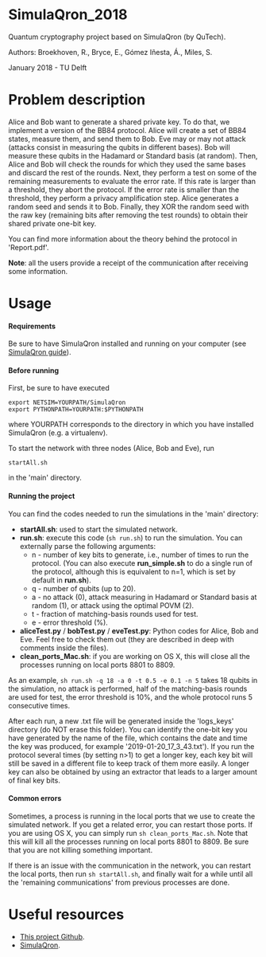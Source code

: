 # SimulaQron_2018
Quantum cryptography project based on SimulaQron (by QuTech).

Authors: Broekhoven, R., Bryce, E., Gómez Iñesta, Á., Miles, S.

January 2018 - TU Delft

# Problem description
Alice and Bob want to generate a shared private key. To do that, we implement a version of the BB84 protocol. Alice will create a set of BB84 states, measure them, and send them to Bob. Eve may or may not attack (attacks consist in measuring the qubits in different bases). Bob will measure these qubits in the Hadamard or Standard basis (at random). Then, Alice and Bob will check the rounds for which they used the same bases and discard the rest of the rounds. Next, they perform a test on some of the remaining measurements to evaluate the error rate. If this rate is larger than a threshold, they abort the protocol. If the error rate is smaller than the threshold, they perform a privacy amplification step. Alice generates a random seed and sends it to Bob. Finally, they XOR the random seed with the raw key (remaining bits after removing the test rounds) to obtain their shared private one-bit key.

You can find more information about the theory behind the protocol in 'Report.pdf'.

**Note**: all the users provide a receipt of the communication after receiving some information.

# Usage
#### Requirements
Be sure to have SimulaQron installed and running on your computer (see [SimulaQron guide](https://softwarequtech.github.io/SimulaQron/html/GettingStarted.html)).

#### Before running
First, be sure to have executed 
```
export NETSIM=YOURPATH/SimulaQron
export PYTHONPATH=YOURPATH:$PYTHONPATH
```
where YOURPATH corresponds to the directory in which you have installed SimulaQron (e.g. a virtualenv).

To start the network with three nodes (Alice, Bob and Eve), run
```
startAll.sh
```
in the 'main' directory.

#### Running the project
You can find the codes needed to run the simulations in the 'main' directory:
* **startAll.sh**: used to start the simulated network.
* **run.sh**: execute this code (`sh run.sh`) to run the simulation. You can externally parse the following arguments:
	- n - number of key bits to generate, i.e., number of times to run the protocol. (You can also execute **run_simple.sh** to do a single run of the protocol, although this is equivalent to n=1, which is set by default in **run.sh**).
	- q - number of qubits (up to 20).
	- a - no attack (0), attack measuring in Hadamard or Standard basis at random (1), or attack using the optimal POVM (2).
	- t - fraction of matching-basis rounds used for test.
	- e - error threshold (%).
* **aliceTest.py** / **bobTest.py** / **eveTest.py**: Python codes for Alice, Bob and Eve. Feel free to check them out (they are described in deep with comments inside the files).
* **clean_ports_Mac.sh**: if you are working on OS X, this will close all the processes running on local ports 8801 to 8809.

As an example, `sh run.sh -q 18 -a 0 -t 0.5 -e 0.1 -n 5` takes 18 qubits in the simulation, no attack is performed, half of the matching-basis rounds are used for test, the error threshold is 10%, and the whole protocol runs 5 consecutive times.

After each run, a new .txt file will be generated inside the 'logs_keys' directory (do NOT erase this folder). You can identify the one-bit key you have generated by the name of the file, which contains the date and time the key was produced, for example '2019-01-20_17_3_43.txt'). If you run the protocol several times (by setting n>1) to get a longer key, each key bit will still be saved in a different file to keep track of them more easily. 
A longer key can also be obtained by using an extractor that leads to a larger amount of final key bits.

#### Common errors
Sometimes, a process is running in the local ports that we use to create the simulated network. If you get a related error, you can restart those ports. If you are using OS X, you can simply run `sh clean_ports_Mac.sh`. Note that this will kill all the processes running on local ports 8801 to 8809. Be sure that you are not killing something important.

If there is an issue with the communication in the network, you can restart the local ports, then run `sh startAll.sh`, and finally wait for a while until all the 'remaining communications' from previous processes are done.

# Useful resources
* [This project Github](https://github.com/AlvaroGI/SimulaQron_2018).
* [SimulaQron](https://softwarequtech.github.io/SimulaQron/html/GettingStarted.html).